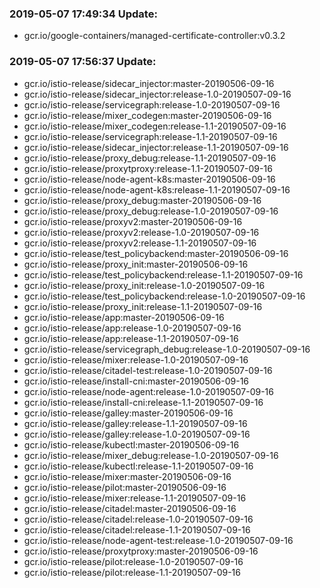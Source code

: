 ### 2019-05-07 17:49:34 Update:

- gcr.io/google-containers/managed-certificate-controller:v0.3.2
### 2019-05-07 17:56:37 Update:

- gcr.io/istio-release/sidecar_injector:master-20190506-09-16
- gcr.io/istio-release/sidecar_injector:release-1.0-20190507-09-16
- gcr.io/istio-release/servicegraph:release-1.0-20190507-09-16
- gcr.io/istio-release/mixer_codegen:master-20190506-09-16
- gcr.io/istio-release/mixer_codegen:release-1.1-20190507-09-16
- gcr.io/istio-release/servicegraph:release-1.1-20190507-09-16
- gcr.io/istio-release/sidecar_injector:release-1.1-20190507-09-16
- gcr.io/istio-release/proxy_debug:release-1.1-20190507-09-16
- gcr.io/istio-release/proxytproxy:release-1.1-20190507-09-16
- gcr.io/istio-release/node-agent-k8s:master-20190506-09-16
- gcr.io/istio-release/node-agent-k8s:release-1.1-20190507-09-16
- gcr.io/istio-release/proxy_debug:master-20190506-09-16
- gcr.io/istio-release/proxy_debug:release-1.0-20190507-09-16
- gcr.io/istio-release/proxyv2:master-20190506-09-16
- gcr.io/istio-release/proxyv2:release-1.0-20190507-09-16
- gcr.io/istio-release/proxyv2:release-1.1-20190507-09-16
- gcr.io/istio-release/test_policybackend:master-20190506-09-16
- gcr.io/istio-release/proxy_init:master-20190506-09-16
- gcr.io/istio-release/test_policybackend:release-1.1-20190507-09-16
- gcr.io/istio-release/proxy_init:release-1.0-20190507-09-16
- gcr.io/istio-release/test_policybackend:release-1.0-20190507-09-16
- gcr.io/istio-release/proxy_init:release-1.1-20190507-09-16
- gcr.io/istio-release/app:master-20190506-09-16
- gcr.io/istio-release/app:release-1.0-20190507-09-16
- gcr.io/istio-release/app:release-1.1-20190507-09-16
- gcr.io/istio-release/servicegraph_debug:release-1.0-20190507-09-16
- gcr.io/istio-release/mixer:release-1.0-20190507-09-16
- gcr.io/istio-release/citadel-test:release-1.0-20190507-09-16
- gcr.io/istio-release/install-cni:master-20190506-09-16
- gcr.io/istio-release/node-agent:release-1.0-20190507-09-16
- gcr.io/istio-release/install-cni:release-1.1-20190507-09-16
- gcr.io/istio-release/galley:master-20190506-09-16
- gcr.io/istio-release/galley:release-1.1-20190507-09-16
- gcr.io/istio-release/galley:release-1.0-20190507-09-16
- gcr.io/istio-release/kubectl:master-20190506-09-16
- gcr.io/istio-release/mixer_debug:release-1.0-20190507-09-16
- gcr.io/istio-release/kubectl:release-1.1-20190507-09-16
- gcr.io/istio-release/mixer:master-20190506-09-16
- gcr.io/istio-release/pilot:master-20190506-09-16
- gcr.io/istio-release/mixer:release-1.1-20190507-09-16
- gcr.io/istio-release/citadel:master-20190506-09-16
- gcr.io/istio-release/citadel:release-1.0-20190507-09-16
- gcr.io/istio-release/citadel:release-1.1-20190507-09-16
- gcr.io/istio-release/node-agent-test:release-1.0-20190507-09-16
- gcr.io/istio-release/proxytproxy:master-20190506-09-16
- gcr.io/istio-release/pilot:release-1.0-20190507-09-16
- gcr.io/istio-release/pilot:release-1.1-20190507-09-16
